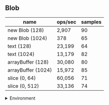 ## Blob

|name|ops/sec|samples|
|-|-|-|
|new Blob (128)|2,907|90|
|new Blob (1024)|378|65|
|text (128)|23,199|64|
|text (1024)|13,179|82|
|arrayBuffer (128)|30,080|80|
|arrayBuffer (1024)|15,972|85|
|slice (0, 64)|60,056|71|
|slice (0, 512)|33,136|74|


<details>
<summary>Environment</summary>

* __Machine:__ linux x64 | 2 vCPUs | 6.8GB Mem
* __Run:__ Sat Oct 14 2023 01:34:23 GMT+0000 (Coordinated Universal Time)
</details>

<!--
{"environment":{"platform":"linux","arch":"x64","cpus":2,"totalMemory":6.759754180908203},"benchmarks":[{"name":"new Blob (128)","hz":2907.4768475928245,"cycles":7,"stats":{"deviation":0.000027697617655521577,"mean":0.0003439408299426102,"moe":0.000005722387093393489,"rme":1.663770798700557,"sem":0.0000029195852517313722,"variance":7.671580237914606e-10}},{"name":"new Blob (1024)","hz":378.4639489406697,"cycles":2,"stats":{"deviation":0.0004926016196098568,"mean":0.0026422595938107862,"moe":0.0001197554338471847,"rme":4.532311440090865,"sem":0.0000610997111465228,"variance":2.4265635564225404e-7}},{"name":"text (128)","hz":23199.245135201112,"cycles":4,"stats":{"deviation":0.0000031906468330924235,"mean":0.00004310485079028116,"moe":7.817084741076437e-7,"rme":1.8135046515087234,"sem":3.9883085413655294e-7,"variance":1.0180227213522712e-11}},{"name":"text (1024)","hz":13179.322778233152,"cycles":3,"stats":{"deviation":0.000005701708037341369,"mean":0.00007587643286585186,"moe":0.0000012341107068017777,"rme":1.6264743349014084,"sem":6.296483197968254e-7,"variance":3.250947454308317e-11}},{"name":"arrayBuffer (128)","hz":30080.193210304853,"cycles":5,"stats":{"deviation":0.0000016947720389031398,"mean":0.0000332444673147053,"moe":3.7138329756462716e-7,"rme":1.1171281345824124,"sem":1.8948127426766693e-7,"variance":2.8722522638479054e-12}},{"name":"arrayBuffer (1024)","hz":15972.09278590908,"cycles":4,"stats":{"deviation":0.0000031636606940214365,"mean":0.00006260920302705862,"moe":6.725684754822185e-7,"rme":1.074232609527941,"sem":3.4314718136847886e-7,"variance":1.0008748986896197e-11}},{"name":"slice (0, 64)","hz":60056.11408857142,"cycles":3,"stats":{"deviation":0.000004353523485398337,"mean":0.00001665109398395622,"moe":0.0000010126696369134368,"rme":6.081700324850555,"sem":5.166681820986922e-7,"variance":1.8953166737914885e-11}},{"name":"slice (0, 512)","hz":33135.71396804141,"cycles":3,"stats":{"deviation":0.000014125320658776532,"mean":0.000030178918159556653,"moe":0.000003218388939240841,"rme":10.664361532859273,"sem":0.0000016420351730820617,"variance":1.9952468371325907e-10}}]}-->
